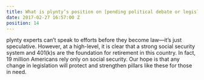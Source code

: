 ```yaml
---
title: What is plynty’s position on [pending political debate or legislation]?
date: 2017-02-27 16:57:00 Z
position: 14
---
```


plynty experts can’t speak to efforts before they become law—it’s just speculative. However, at a high-level, it is clear that a strong social security system and 401(k)s are the foundation for retirement in this country. In fact, 19 million Americans rely only on social security. Our hope is that any change in legislation will protect and strengthen pillars like these for those in need.